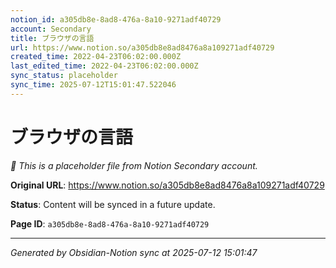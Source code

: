 ```yaml
---
notion_id: a305db8e-8ad8-476a-8a10-9271adf40729
account: Secondary
title: ブラウザの言語
url: https://www.notion.so/a305db8e8ad8476a8a109271adf40729
created_time: 2022-04-23T06:02:00.000Z
last_edited_time: 2022-04-23T06:02:00.000Z
sync_status: placeholder
sync_time: 2025-07-12T15:01:47.522046
---
```


# ブラウザの言語

*🔄 This is a placeholder file from Notion Secondary account.*

**Original URL**: https://www.notion.so/a305db8e8ad8476a8a109271adf40729

**Status**: Content will be synced in a future update.

**Page ID**: `a305db8e-8ad8-476a-8a10-9271adf40729`

---

*Generated by Obsidian-Notion sync at 2025-07-12 15:01:47*
